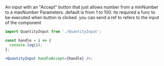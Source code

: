 An input with an "Accept" button that just allows number from a minNumber to a maxNumber Parameters.
default is from 1 to 100.
its required a func to be executed when button is clicked.
you can send a ref to refers to the input of the component

```jsx
import QuantityInput from './QuantityInput';

const handle = i => {
  console.log(i);
};

<QuantityInput handleAccept={handle} />;
```
